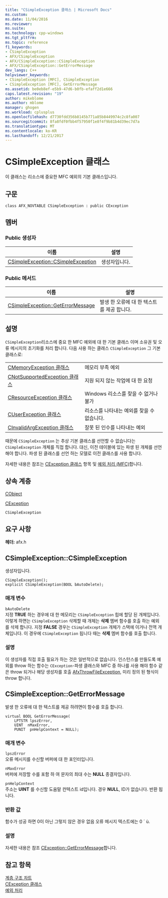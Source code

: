 ```yaml
---
title: "CSimpleException 클래스 | Microsoft Docs"
ms.custom: 
ms.date: 11/04/2016
ms.reviewer: 
ms.suite: 
ms.technology: cpp-windows
ms.tgt_pltfrm: 
ms.topic: reference
f1_keywords:
- CSimpleException
- AFX/CSimpleException
- AFX/CSimpleException::CSimpleException
- AFX/CSimpleException::GetErrorMessage
dev_langs: C++
helpviewer_keywords:
- CSimpleException [MFC], CSimpleException
- CSimpleException [MFC], GetErrorMessage
ms.assetid: be0eb8ef-e5b9-47d6-b0fb-efaff2d1e666
caps.latest.revision: "19"
author: mikeblome
ms.author: mblome
manager: ghogen
ms.workload: cplusplus
ms.openlocfilehash: d7730fdd356b8145b771a85b8449974c2c8fa007
ms.sourcegitcommit: 8fa8fdf0fbb4f57950f1e8f4f9b81b4d39ec7d7a
ms.translationtype: MT
ms.contentlocale: ko-KR
ms.lasthandoff: 12/21/2017
---
```

# <a name="csimpleexception-class"></a>CSimpleException 클래스
이 클래스는 리소스에 중요한 MFC 예외의 기본 클래스입니다.  
  
## <a name="syntax"></a>구문  
  
```  
class AFX_NOVTABLE CSimpleException : public CException  
```  
  
## <a name="members"></a>멤버  
  
### <a name="public-constructors"></a>Public 생성자  
  
|이름|설명|  
|----------|-----------------|  
|[CSimpleException::CSimpleException](#csimpleexception)|생성자입니다.|  
  
### <a name="public-methods"></a>Public 메서드  
  
|이름|설명|  
|----------|-----------------|  
|[CSimpleException::GetErrorMessage](#geterrormessage)|발생 한 오류에 대 한 텍스트를 제공 합니다.|  
  
## <a name="remarks"></a>설명  
 `CSimpleException`리소스에 중요 한 MFC 예외에 대 한 기본 클래스 이며 소유권 및 오류 메시지의 초기화를 처리 합니다. 다음 사용 하는 클래스 `CSimpleException` 그 기본 클래스로:  
  
|||  
|-|-|  
|[CMemoryException 클래스](../../mfc/reference/cmemoryexception-class.md)|메모리 부족 예외|  
|[CNotSupportedException 클래스](../../mfc/reference/cnotsupportedexception-class.md)|지원 되지 않는 작업에 대 한 요청|  
|[CResourceException 클래스](../../mfc/reference/cresourceexception-class.md)|Windows 리소스를 찾을 수 없거나 불가|  
|[CUserException 클래스](../../mfc/reference/cuserexception-class.md)|리소스를 나타내는 예외를 찾을 수 없습니다.|  
|[CInvalidArgException 클래스](../../mfc/reference/cinvalidargexception-class.md)|잘못 된 인수를 나타내는 예외|  
  
 때문에 `CSimpleException` 는 추상 기본 클래스를 선언할 수 없습니다는 `CSimpleException` 개체를 직접 합니다. 대신, 이전 테이블에 있는 파생 된 개체를 선언 해야 합니다. 파생 된 클래스를 선언 하는 모델로 이전 클래스를 사용 합니다.  
  
 자세한 내용은 참조는 [CException 클래스](../../mfc/reference/cexception-class.md) 항목 및 [예외 처리 (MFC)](../../mfc/exception-handling-in-mfc.md)합니다.  
  
## <a name="inheritance-hierarchy"></a>상속 계층  
 [CObject](../../mfc/reference/cobject-class.md)  
  
 [CException](../../mfc/reference/cexception-class.md)  
  
 `CSimpleException`  
  
## <a name="requirements"></a>요구 사항  
 **헤더:** afx.h  
  
##  <a name="csimpleexception"></a>CSimpleException::CSimpleException  
 생성자입니다.  
  
```  
CSimpleException();  
explicit CSimpleException(BOOL bAutoDelete);
```  
  
### <a name="parameters"></a>매개 변수  
 `bAutoDelete`  
 지정 **TRUE** 하는 경우에 대 한 메모리는 `CSimpleException` 힙에 할당 된 개체입니다. 이렇게 하면는 `CSimpleException` 삭제할 때 개체는 **삭제** 멤버 함수를 호출 하는 예외를 삭제 합니다. 지정 **FALSE** 경우는 `CSimpleException` 개체가 스택에 이거나 전역 개체입니다. 이 경우에 `CSimpleException` 됩니다 때는 **삭제** 멤버 함수를 호출 합니다.  
  
### <a name="remarks"></a>설명  
 이 생성자를 직접 호출 필요가 하는 것은 일반적으로 없습니다. 인스턴스를 만들도록 예외를 throw 하는 함수는 `CException`-파생 클래스와 MFC 중 하나를 사용 해야 함수 같은 throw 되거나 해당 생성자를 호출 [AfxThrowFileException](exception-processing.md#afxthrowfileexception), 미리 정의 된 형식이 throw 합니다.  
  
##  <a name="geterrormessage"></a>CSimpleException::GetErrorMessage  
 발생 한 오류에 대 한 텍스트를 제공 하려면이 함수를 호출 합니다.  
  
```  
virtual BOOL GetErrorMessage(
    LPTSTR lpszError,
    UINT  nMaxError,
    PUNIT  pnHelpContext = NULL);
```  
  
### <a name="parameters"></a>매개 변수  
 `lpszError`  
 오류 메시지를 수신할 버퍼에 대 한 포인터입니다.  
  
 `nMaxError`  
 버퍼에 저장할 수를 포함 하 여 문자의 최대 수는 **NULL** 종결자입니다.  
  
 `pnHelpContext`  
 주소는 **UINT** 를 수신할 도움말 컨텍스트 id입니다. 경우 **NULL**, ID가 없습니다. 반환 됩니다.  
  
### <a name="return-value"></a>반환 값  
 함수가 성공 하면 0이 아닌 그렇지 않은 경우 없음 오류 메시지 텍스트에는 0 ´ ù.  
  
### <a name="remarks"></a>설명  
 자세한 내용은 참조 [CException::GetErrorMessage](../../mfc/reference/cfileexception-class.md#geterrormessage)합니다.  
  
## <a name="see-also"></a>참고 항목  
 [계층 구조 차트](../../mfc/hierarchy-chart.md)   
 [CException 클래스](../../mfc/reference/cexception-class.md)   
 [예외 처리](../../mfc/exception-handling-in-mfc.md)



